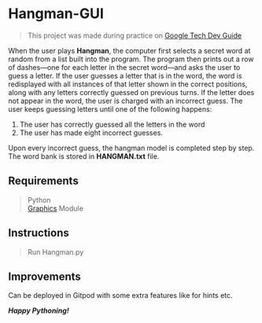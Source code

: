 # Hangman-GUI
> This project was made during practice on [Google Tech Dev Guide](https://techdevguide.withgoogle.com/resources/hangman-solutions-open-source-answer/#!)  

When the user plays **Hangman**, the computer first selects a secret word at random from a list built into
the program. The program then prints out a row of dashes—one for each letter in the secret word—and
asks the user to guess a letter. If the user guesses a letter that is in the word, the word is redisplayed
with all instances of that letter shown in the correct positions, along with any letters correctly guessed
on previous turns. If the letter does not appear in the word, the user is charged with an incorrect guess.
The user keeps guessing letters until one of the following happens:
1. The user has correctly guessed all the letters in the word
2. The user has made eight incorrect guesses.

Upon every incorrect guess, the hangman model is completed step by step.
The word bank is stored in **HANGMAN.txt** file.  

## Requirements
> Python  
> [Graphics](https://pypi.org/project/graphics.py/) Module  

## Instructions
> Run Hangman.py

## Improvements
Can be deployed in Gitpod with some extra features like for hints etc.  


***Happy Pythoning!***

